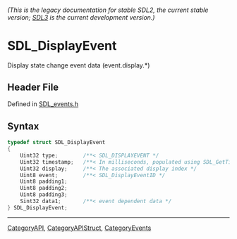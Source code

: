 ###### (This is the legacy documentation for stable SDL2, the current stable version; [SDL3](https://wiki.libsdl.org/SDL3/) is the current development version.)
# SDL_DisplayEvent

Display state change event data (event.display.*)

## Header File

Defined in [SDL_events.h](https://github.com/libsdl-org/SDL/blob/SDL2/include/SDL_events.h)

## Syntax

```c
typedef struct SDL_DisplayEvent
{
    Uint32 type;        /**< SDL_DISPLAYEVENT */
    Uint32 timestamp;   /**< In milliseconds, populated using SDL_GetTicks() */
    Uint32 display;     /**< The associated display index */
    Uint8 event;        /**< SDL_DisplayEventID */
    Uint8 padding1;
    Uint8 padding2;
    Uint8 padding3;
    Sint32 data1;       /**< event dependent data */
} SDL_DisplayEvent;
```

----
[CategoryAPI](CategoryAPI), [CategoryAPIStruct](CategoryAPIStruct), [CategoryEvents](CategoryEvents)

